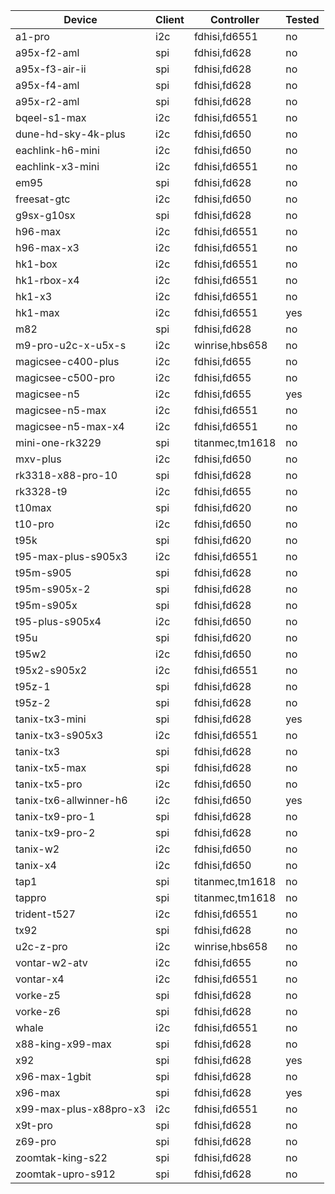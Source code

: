 Device | Client | Controller | Tested
---|---|---|---
a1-pro | i2c | fdhisi,fd6551 | no
a95x-f2-aml | spi | fdhisi,fd628 | no
a95x-f3-air-ii | spi | fdhisi,fd628 | no
a95x-f4-aml | spi | fdhisi,fd628 | no
a95x-r2-aml | spi | fdhisi,fd628 | no
bqeel-s1-max | i2c | fdhisi,fd6551 | no
dune-hd-sky-4k-plus | i2c | fdhisi,fd650 | no
eachlink-h6-mini | i2c | fdhisi,fd650 | no
eachlink-x3-mini | i2c | fdhisi,fd6551 | no
em95 | spi | fdhisi,fd628 | no
freesat-gtc | i2c | fdhisi,fd650 | no
g9sx-g10sx | spi | fdhisi,fd628 | no
h96-max | i2c | fdhisi,fd6551 | no
h96-max-x3 | i2c | fdhisi,fd6551 | no
hk1-box | i2c | fdhisi,fd6551 | no
hk1-rbox-x4 | i2c | fdhisi,fd6551 | no
hk1-x3 | i2c | fdhisi,fd6551 | no
hk1-max | i2c | fdhisi,fd6551 | yes
m82 | spi | fdhisi,fd628 | no
m9-pro-u2c-x-u5x-s | i2c | winrise,hbs658 | no
magicsee-c400-plus | i2c | fdhisi,fd655 | no
magicsee-c500-pro | i2c | fdhisi,fd655 | no
magicsee-n5 | i2c | fdhisi,fd655 | yes
magicsee-n5-max | i2c | fdhisi,fd6551 | no
magicsee-n5-max-x4 | i2c | fdhisi,fd6551 | no
mini-one-rk3229 | spi | titanmec,tm1618 | no
mxv-plus | i2c | fdhisi,fd650 | no
rk3318-x88-pro-10 | spi | fdhisi,fd628 | no
rk3328-t9 | i2c | fdhisi,fd655 | no
t10max | spi | fdhisi,fd620 | no
t10-pro | i2c | fdhisi,fd650 | no
t95k | spi | fdhisi,fd620 | no
t95-max-plus-s905x3 | i2c | fdhisi,fd6551 | no
t95m-s905 | spi | fdhisi,fd628 | no
t95m-s905x-2 | spi | fdhisi,fd628 | no
t95m-s905x | spi | fdhisi,fd628 | no
t95-plus-s905x4 | i2c | fdhisi,fd650 | no
t95u | spi | fdhisi,fd620 | no
t95w2 | i2c | fdhisi,fd650 | no
t95x2-s905x2 | i2c | fdhisi,fd6551 | no
t95z-1 | spi | fdhisi,fd628 | no
t95z-2 | spi | fdhisi,fd628 | no
tanix-tx3-mini | spi | fdhisi,fd628 | yes
tanix-tx3-s905x3 | i2c | fdhisi,fd6551 | no
tanix-tx3 | spi | fdhisi,fd628 | no
tanix-tx5-max | spi | fdhisi,fd628 | no
tanix-tx5-pro | i2c | fdhisi,fd650 | no
tanix-tx6-allwinner-h6 | i2c | fdhisi,fd650 | yes
tanix-tx9-pro-1 | spi | fdhisi,fd628 | no
tanix-tx9-pro-2 | spi | fdhisi,fd628 | no
tanix-w2 | i2c | fdhisi,fd650 | no
tanix-x4 | i2c | fdhisi,fd650 | no
tap1 | spi | titanmec,tm1618 | no
tappro | spi | titanmec,tm1618 | no
trident-t527 | i2c | fdhisi,fd6551 | no
tx92 | spi | fdhisi,fd628 | no
u2c-z-pro | i2c | winrise,hbs658 | no
vontar-w2-atv | i2c | fdhisi,fd655 | no
vontar-x4 | i2c | fdhisi,fd6551 | no
vorke-z5 | spi | fdhisi,fd628 | no
vorke-z6 | spi | fdhisi,fd628 | no
whale | i2c | fdhisi,fd6551 | no
x88-king-x99-max | spi | fdhisi,fd628 | no
x92 | spi | fdhisi,fd628 | yes
x96-max-1gbit | spi | fdhisi,fd628 | no
x96-max | spi | fdhisi,fd628 | yes
x99-max-plus-x88pro-x3 | i2c | fdhisi,fd6551 | no
x9t-pro | spi | fdhisi,fd628 | no
z69-pro | spi | fdhisi,fd628 | no
zoomtak-king-s22 | spi | fdhisi,fd628 | no
zoomtak-upro-s912 | spi | fdhisi,fd628 | no
